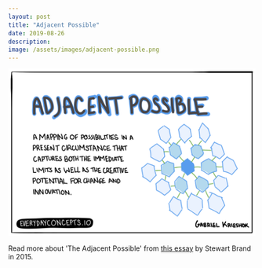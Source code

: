 ```yaml
---
layout: post
title: "Adjacent Possible"
date: 2019-08-26
description: 
image: /assets/images/adjacent-possible.png
---
```


![Adjacent Possible](/assets/images/adjacent-possible.png)

Read more about 'The Adjacent Possible' from [this essay](https://www.edge.org/response-detail/11843) by Stewart Brand in 2015.